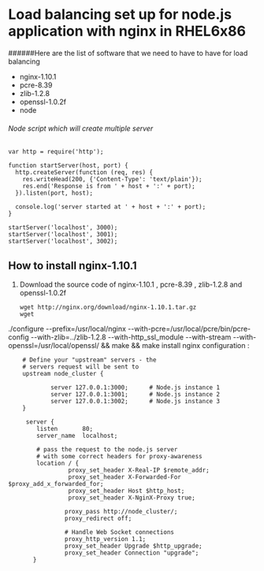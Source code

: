 # Load balancing set up for node.js application with nginx in RHEL6x86

######Here are the list of software that we need to have to have for load balancing
- nginx-1.10.1
- pcre-8.39
- zlib-1.2.8
- openssl-1.0.2f
- node

###### Node script which will create multiple server 

```
var http = require('http');

function startServer(host, port) {
  http.createServer(function (req, res) {
    res.writeHead(200, {'Content-Type': 'text/plain'});
    res.end('Response is from ' + host + ':' + port);
  }).listen(port, host);

  console.log('server started at ' + host + ':' + port);
}

startServer('localhost', 3000);
startServer('localhost', 3001);
startServer('localhost', 3002);

```

## How to install nginx-1.10.1
1. Download the source code of nginx-1.10.1 , pcre-8.39 , zlib-1.2.8 and openssl-1.0.2f
    ```
    wget http://nginx.org/download/nginx-1.10.1.tar.gz
    wget 
    ```
    
 ./configure --prefix=/usr/local/nginx --with-pcre=/usr/local/pcre/bin/pcre-config --with-zlib=../zlib-1.2.8 --with-http_ssl_module --with-stream --with-openssl=/usr/local/openssl/ && make && make install
nginx configuration : 
```
    # Define your "upstream" servers - the
    # servers request will be sent to
    upstream node_cluster {

            server 127.0.0.1:3000;      # Node.js instance 1
            server 127.0.0.1:3001;      # Node.js instance 2
            server 127.0.0.1:3002;      # Node.js instance 3
    }
    
     server {
        listen       80;
        server_name  localhost;

        # pass the request to the node.js server
        # with some correct headers for proxy-awareness
        location / {
                 proxy_set_header X-Real-IP $remote_addr;
                 proxy_set_header X-Forwarded-For $proxy_add_x_forwarded_for;
                 proxy_set_header Host $http_host;
                 proxy_set_header X-NginX-Proxy true;

                proxy_pass http://node_cluster/;
                proxy_redirect off;

                # Handle Web Socket connections
                proxy_http_version 1.1;
                proxy_set_header Upgrade $http_upgrade;
                proxy_set_header Connection "upgrade";
       }



```

